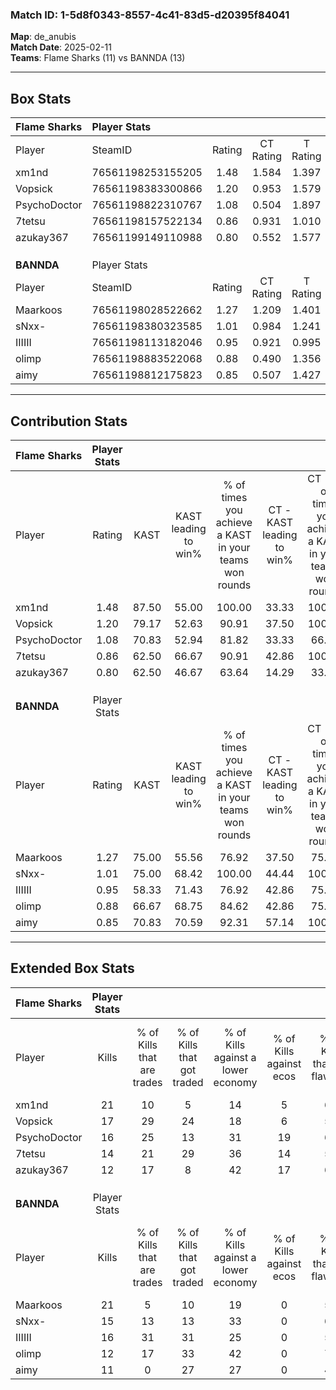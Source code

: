 ### Match ID: 1-5d8f0343-8557-4c41-83d5-d20395f84041  
**Map**: de_anubis  
**Match Date**: 2025-02-11  
**Teams**: Flame Sharks (11) vs BANNDA (13)  

---  

## Box Stats  

| **Flame Sharks** | Player Stats      |        |           |          |       |      |       |         |        |      |     |
| :- | :- | :-: | :-: | :-: | :-: | :-: | :-: | :-: | :-: | :-: | :-: |
| Player           | SteamID           | Rating | CT Rating | T Rating | KAST  | ADR  | Kills | Assists | Deaths | K/D  | HS% |
| xm1nd            | 76561198253155205 |  1.48  |   1.584   |  1.397   | 87.50 | 90.0 |  21   |    5    |   13   | 1.62 | 33  |
| Vopsick          | 76561198383300866 |  1.20  |   0.953   |  1.579   | 79.17 | 82.4 |  17   |    4    |   15   | 1.13 | 58  |
| PsychoDoctor     | 76561198822310767 |  1.08  |   0.504   |  1.897   | 70.83 | 69.6 |  16   |    3    |   14   | 1.14 | 37  |
| 7tetsu           | 76561198157522134 |  0.86  |   0.931   |  1.010   | 62.50 | 69.9 |  14   |    3    |   18   | 0.78 | 57  |
| azukay367        | 76561199149110988 |  0.80  |   0.552   |  1.577   | 62.50 | 70.9 |  12   |    6    |   18   | 0.67 | 41  |
|                  |                   |        |           |          |       |      |       |         |        |      |     |
|                  |                   |        |           |          |       |      |       |         |        |      |     |
|                  |                   |        |           |          |       |      |       |         |        |      |     |
| **BANNDA**       | Player Stats      |        |           |          |       |      |       |         |        |      |     |
| Player           | SteamID           | Rating | CT Rating | T Rating | KAST  | ADR  | Kills | Assists | Deaths | K/D  | HS% |
| Maarkoos         | 76561198028522662 |  1.27  |   1.209   |  1.401   | 75.00 | 82.2 |  21   |    5    |   17   | 1.24 | 38  |
| sNxx-            | 76561198380323585 |  1.01  |   0.984   |  1.241   | 75.00 | 76.0 |  15   |    5    |   18   | 0.83 | 60  |
| IIIIII           | 76561198113182046 |  0.95  |   0.921   |  0.995   | 58.33 | 70.5 |  16   |    4    |   16   | 1.00 | 43  |
| olimp            | 76561198883522068 |  0.88  |   0.490   |  1.356   | 66.67 | 72.6 |  12   |   10    |   17   | 0.71 | 75  |
| aimy             | 76561198812175823 |  0.85  |   0.507   |  1.427   | 70.83 | 61.5 |  11   |    4    |   15   | 0.73 | 81  |
---  

## Contribution Stats  

| **Flame Sharks** | Player Stats |       |                      |                                                        |                           |                                                             |                          |                                                            |
| :- | :-: | :-: | :-: | :-: | :-: | :-: | :-: | :-: |
| Player           |    Rating    | KAST  | KAST leading to win% | % of times you achieve a KAST in your teams won rounds | CT - KAST leading to win% | CT - % of times you achieve a KAST in your teams won rounds | T - KAST leading to win% | T - % of times you achieve a KAST in your teams won rounds |
| xm1nd            |     1.48     | 87.50 |        55.00         |                         100.00                         |           33.33           |                           100.00                            |          72.73           |                           100.00                           |
| Vopsick          |     1.20     | 79.17 |        52.63         |                         90.91                          |           37.50           |                           100.00                            |          63.64           |                           87.50                            |
| PsychoDoctor     |     1.08     | 70.83 |        52.94         |                         81.82                          |           33.33           |                            66.67                            |          63.64           |                           87.50                            |
| 7tetsu           |     0.86     | 62.50 |        66.67         |                         90.91                          |           42.86           |                           100.00                            |          87.50           |                           87.50                            |
| azukay367        |     0.80     | 62.50 |        46.67         |                         63.64                          |           14.29           |                            33.33                            |          75.00           |                           75.00                            |
|                  |              |       |                      |                                                        |                           |                                                             |                          |                                                            |
|                  |              |       |                      |                                                        |                           |                                                             |                          |                                                            |
|                  |              |       |                      |                                                        |                           |                                                             |                          |                                                            |
| **BANNDA**       | Player Stats |       |                      |                                                        |                           |                                                             |                          |                                                            |
| Player           |    Rating    | KAST  | KAST leading to win% | % of times you achieve a KAST in your teams won rounds | CT - KAST leading to win% | CT - % of times you achieve a KAST in your teams won rounds | T - KAST leading to win% | T - % of times you achieve a KAST in your teams won rounds |
| Maarkoos         |     1.27     | 75.00 |        55.56         |                         76.92                          |           37.50           |                            75.00                            |          70.00           |                           77.78                            |
| sNxx-            |     1.01     | 75.00 |        68.42         |                         100.00                         |           44.44           |                           100.00                            |          90.00           |                           100.00                           |
| IIIIII           |     0.95     | 58.33 |        71.43         |                         76.92                          |           42.86           |                            75.00                            |          100.00          |                           77.78                            |
| olimp            |     0.88     | 66.67 |        68.75         |                         84.62                          |           42.86           |                            75.00                            |          88.89           |                           88.89                            |
| aimy             |     0.85     | 70.83 |        70.59         |                         92.31                          |           57.14           |                           100.00                            |          80.00           |                           88.89                            |
---  

## Extended Box Stats  

| **Flame Sharks** | Player Stats |                            |                            |                                    |                         |                              |                                 |        |                             |                                     |                          |                               |                            |
| :- | :-: | :-: | :-: | :-: | :-: | :-: | :-: | :-: | :-: | :-: | :-: | :-: | :-: |
| Player           |    Kills     | % of Kills that are trades | % of Kills that got traded | % of Kills against a lower economy | % of Kills against ecos | % of Kills that are flawless | % of Kills that are close duels | Deaths | % of Deaths that get traded | % of Deaths against a lower economy | % of Deaths against ecos | % of Deaths that are flawless | % of Deaths that are close |
| xm1nd            |      21      |             10             |             5              |                 14                 |            5            |              67              |                5                |   13   |             15              |                 23                  |            0             |              77               |             8              |
| Vopsick          |      17      |             29             |             24             |                 18                 |            6            |              53              |                0                |   15   |             20              |                 20                  |            0             |              47               |             20             |
| PsychoDoctor     |      16      |             25             |             13             |                 31                 |           19            |              69              |                6                |   14   |             14              |                 14                  |            0             |              64               |             0              |
| 7tetsu           |      14      |             21             |             29             |                 36                 |           14            |              57              |               14                |   18   |             28              |                 22                  |            0             |              56               |             11             |
| azukay367        |      12      |             17             |             8              |                 42                 |           17            |              67              |                0                |   18   |             22              |                 17                  |            6             |              61               |             11             |
|                  |              |                            |                            |                                    |                         |                              |                                 |        |                             |                                     |                          |                               |                            |
|                  |              |                            |                            |                                    |                         |                              |                                 |        |                             |                                     |                          |                               |                            |
|                  |              |                            |                            |                                    |                         |                              |                                 |        |                             |                                     |                          |                               |                            |
| **BANNDA**       | Player Stats |                            |                            |                                    |                         |                              |                                 |        |                             |                                     |                          |                               |                            |
| Player           |    Kills     | % of Kills that are trades | % of Kills that got traded | % of Kills against a lower economy | % of Kills against ecos | % of Kills that are flawless | % of Kills that are close duels | Deaths | % of Deaths that get traded | % of Deaths against a lower economy | % of Deaths against ecos | % of Deaths that are flawless | % of Deaths that are close |
| Maarkoos         |      21      |             5              |             10             |                 19                 |            0            |              57              |               10                |   17   |              6              |                 12                  |            0             |              76               |             6              |
| sNxx-            |      15      |             13             |             13             |                 33                 |            0            |              67              |               20                |   18   |             17              |                 17                  |            0             |              61               |             6              |
| IIIIII           |      16      |             31             |             31             |                 25                 |            0            |              56              |                6                |   16   |              6              |                 13                  |            0             |              44               |             6              |
| olimp            |      12      |             17             |             33             |                 42                 |            0            |              75              |                8                |   17   |             12              |                  6                  |            0             |              53               |             6              |
| aimy             |      11      |             0              |             27             |                 27                 |            0            |              45              |                9                |   15   |             33              |                 13                  |            0             |              60               |             0              |
